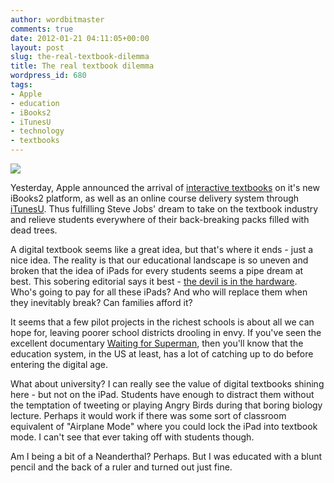 ```yaml
---
author: wordbitmaster
comments: true
date: 2012-01-21 04:11:05+00:00
layout: post
slug: the-real-textbook-dilemma
title: The real textbook dilemma
wordpress_id: 680
tags:
- Apple
- education
- iBooks2
- iTunesU
- technology
- textbooks
---
```


![](http://media.tumblr.com/tumblr_ly27mqP4hh1qfn08u.jpg)




Yesterday, Apple announced the arrival of [interactive textbooks](http://www.apple.com/education/ibooks-textbooks/) on it's new iBooks2 platform, as well as an online course delivery system through [iTunesU](http://www.apple.com/education/itunes-u/). Thus fulfilling Steve Jobs' dream to take on the textbook industry and relieve students everywhere of their back-breaking packs filled with dead trees.




A digital textbook seems like a great idea, but that's where it ends - just a nice idea. The reality is that our educational landscape is so uneven and broken that the idea of iPads for every students seems a pipe dream at best. This sobering editorial says it best - [the devil is in the hardware](http://news.cnet.com/8301-30677_3-57361919-244/apple-ibooks-in-schools-devil-is-in-the-hardware/). Who's going to pay for all these iPads? And who will replace them when they inevitably break? Can families afford it?




It seems that a few pilot projects in the richest schools is about all we can hope for, leaving poorer school districts drooling in envy. If you've seen the excellent documentary [Waiting for Superman](http://www.rottentomatoes.com/m/waiting_for_superman/), then you'll know that the education system, in the US at least, has a lot of catching up to do before entering the digital age.




What about university? I can really see the value of digital textbooks shining here - but not on the iPad. Students have enough to distract them without the temptation of tweeting or playing Angry Birds during that boring biology lecture. Perhaps it would work if there was some sort of classroom equivalent of "Airplane Mode" where you could lock the iPad into textbook mode. I can't see that ever taking off with students though.




Am I being a bit of a Neanderthal? Perhaps. But I was educated with a blunt pencil and the back of a ruler and turned out just fine.
